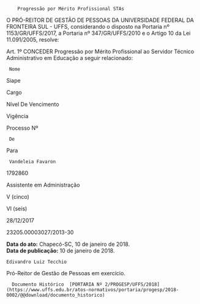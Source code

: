         Progressão por Mérito Profissional STAs  

O PRÓ-REITOR DE GESTÃO DE PESSOAS DA UNIVERSIDADE FEDERAL DA FRONTEIRA SUL - UFFS, considerando o disposto na Portaria nº 1153/GR/UFFS/2017, a Portaria nº 347/GR/UFFS/2010 e o Artigo 10 da Lei 11.091/2005, resolve:

   
 

 Art. 1º CONCEDER Progressão por Mérito Profissional ao Servidor Técnico Administrativo em Educação a seguir relacionado:

   
 

     Nome

   Siape

   Cargo

   Nível De Vencimento

   Vigência

   Processo Nº

     De

   Para

     Vandeleia Favaron

   1792860

   Assistente em Administração

   V (cinco)

   VI (seis)

   28/12/2017

   23205.00003027/2013-30

       
 

   **Data do ato:** Chapecó-SC, 10 de janeiro de 2018.   
 **Data de publicação:**  10 de janeiro de 2018. 

    Edivandro Luiz Tecchio   
 Pró-Reitor de Gestão de Pessoas em exercício. 

      Documento Histórico  [PORTARIA Nº 2/PROGESP/UFFS/2018](https://www.uffs.edu.br/atos-normativos/portaria/progesp/2018-0002/@@download/documento_historico)     
      